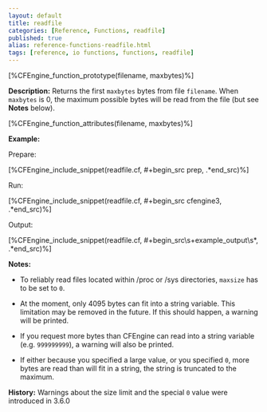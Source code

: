 ```yaml
---
layout: default
title: readfile
categories: [Reference, Functions, readfile]
published: true
alias: reference-functions-readfile.html
tags: [reference, io functions, functions, readfile]
---
```


[%CFEngine_function_prototype(filename, maxbytes)%]

**Description:** Returns the first `maxbytes` bytes from file
`filename`.  When `maxbytes` is 0, the maximum possible bytes will be
read from the file (but see **Notes** below).

[%CFEngine_function_attributes(filename, maxbytes)%]

**Example:**

Prepare:

[%CFEngine_include_snippet(readfile.cf, #\+begin_src prep, .*end_src)%]

Run:

[%CFEngine_include_snippet(readfile.cf, #\+begin_src cfengine3, .*end_src)%]

Output:

[%CFEngine_include_snippet(readfile.cf, #\+begin_src\s+example_output\s*, .*end_src)%]

**Notes:**

* To reliably read files located within /proc or /sys directories,
`maxsize` has to be set to `0`.

* At the moment, only 4095 bytes can fit into a string variable.  This
limitation may be removed in the future.  If this should happen, a
warning will be printed.

* If you request more bytes than CFEngine can read into a string
variable (e.g. `999999999`), a warning will also be printed.

* If either because you specified a large value, or you specified `0`,
more bytes are read than will fit in a string, the string is
truncated to the maximum.

**History:** Warnings about the size limit and the special `0` value were introduced in 3.6.0
